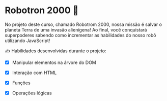 # Robotron 2000 🤖
No projeto deste curso, chamado Robotrom 2000, nossa missão é salvar o planeta Terra de uma invasão alienígena! Ao final, você conquistará superpoderes sabendo como incrementar as habilidades do nosso robô utilizando JavaScript!

✍ Habilidades desenvolvidas durante o projeto:
- [x]  Manipular elementos na árvore do DOM
- [x]  Interação com HTML
- [x]  Funções
- [x]  Operações lógicas


